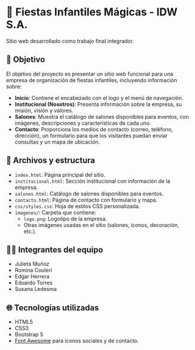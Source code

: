 # 🎉 Fiestas Infantiles Mágicas - IDW S.A.

Sitio web desarrollado como trabajo final integrador.

## 🎯 Objetivo
El objetivo del proyecto es presentar un sitio web funcional para una empresa de organización de fiestas infantiles, incluyendo información sobre:

- **Inicio**: Contiene el encabezado con el logo y el menú de navegación.
- **Institucional (Nosotros)**: Presenta información sobre la empresa, su misión, visión y valores.
- **Salones**: Muestra el catálogo de salones disponibles para eventos, con imágenes, descripciones y características de cada uno.
- **Contacto**: Proporciona los medios de contacto (correo, teléfono, dirección), un formulario para que los visitantes puedan enviar consultas y un mapa de ubicación.


## 📁 Archivos y estructura

- `index.html`: Página principal del sitio.
- `institucional.html`: Sección institucional con información de la empresa.
- `salones.html`: Catálogo de salones disponibles para eventos.
- `contacto.html`: Página de contacto con formulario y mapa.
- `css/styles.css`: Hoja de estilos CSS personalizada.
- `imagenes/`: Carpeta que contiene:
  - `logo.png`: Logotipo de la empresa.
  - Otras imágenes usadas en el sitio (salones, íconos, decoración, etc.).

## 🧑‍💻 Integrantes del equipo

- Julieta Muñoz  
- Romina Couleri  
- Edgar Herrera  
- Eduardo Torres  
- Susana Ledesma  

## 🌐 Tecnologías utilizadas

- HTML5  
- CSS3  
- Bootstrap 5  
- [Font Awesome](https://fontawesome.com/) para íconos sociales y de contacto.
